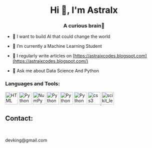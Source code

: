 
<h1 align="center">Hi 👋, I'm AstraIx</h1>
<h3 align="center">A curious brain🧠</h3>

- 🔭 I want to build AI that could change the world 

- 🌱 I’m currently a Machine Learning Student 

- 📝 I regularly write articles on [https://astraixcodes.blogspot.com](https://astraixcodes.blogspot.com/)

- 💬 Ask me about Data Science And Python 

<h3 align="left">Languages and Tools:</h3>
<p align="left"> 
 <a herf="#html"><img src="https://encrypted-tbn0.gstatic.com/images?q=tbn:ANd9GcQpngGRjYX1ca7qAADU3K6eGLj7ShQE3L2otdzfryl_Y9Ht2QRoQKYQbsXd36XIxMbYOw0&usqp=CAU" alt="HTML" width="40" height="40">
 <a herf="#Python"><img src="https://upload.wikimedia.org/wikipedia/commons/thumb/c/c3/Python-logo-notext.svg/1200px-Python-logo-notext.svg.png" alt="Python" width="40" height="40"></a>
  <a herf="#NumPy"><img src="https://encrypted-tbn0.gstatic.com/images?q=tbn:ANd9GcR_VfYfuw4JGQC0QLtbrhWyAQgW9qD9fXanG34lWGAyI1y34PxtAPagPNkCTAoX7_x7sFw&usqp=CAU" alt="NumPy" width="40" height="40"></a>
 <a herf="#Pandas"><img src="https://encrypted-tbn0.gstatic.com/images?q=tbn:ANd9GcQy5t-UIY3aJFEWhQb_0mfG-H0QbfC-OqDArrVdbsQ3501GeNc-XYUFbvY8-mY4-QIjup4&usqp=CAU" alt="Python" width="40" height="40"></a>
  <a herf="#Seaborn"><img src="https://files.ai-pool.com/a/21155149cb560f48f085a21264277c3c.png" alt="Python" width="40" height="40"></a>
  <a herf="#Matplotlib"><img src="https://upload.wikimedia.org/wikipedia/commons/thumb/8/84/Matplotlib_icon.svg/1200px-Matplotlib_icon.svg.png" alt="Python" width="40" height="40"></a>
</a> <a href="css3" target="_blank"> <img src="https://cdn-icons-png.flaticon.com/512/919/919826.png" alt="css3" width="40" height="40"/>
</a> <a href="https://scikit-learn.org/" target="_blank"> <img src="https://upload.wikimedia.org/wikipedia/commons/0/05/Scikit_learn_logo_small.svg" alt="scikit_learn" width="40" height="40"/> </a> 
</p>


<h2>Contact:</h2><br>
<p>devking@gmail.com</p>
